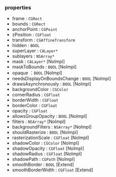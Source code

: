 ### properties
* frame : `CGRect`
* bounds : `CGRect`
* anchorPoint : `CGPoint`
* zPosition : `CGFloat`
* transform : `CGAffineTransform`
* hidden : `BOOL`
* superLayer : `CALayer*`
* sublayers : `NSArray*`
* mask : `CALayer*` \[NoImpl]
* maskToBounds : `BOOL` \[NoImpl]
* opaque ：`BOOL` \[NoImpl]
* needsDisplayOnBoundsChange : `BOOL` \[NoImpl]
* drawsAsynchronously : `BOOL` \[NoImpl] 
* backgroundColor : `CGColor`
* cornerRadius : `CGFloat`
* borderWidth : `CGFloat`
* borderColor : `CGFloat`
* opacity : `CGFloat`
* allowsGroupOpacity : `BOOL` \[NoImpl] 
* filters : `NSArray*` \[NoImpl] 
* backgroundFilters : `NSArray*` \[NoImpl] 
* shouldRasterize : `BOOL` \[NoImpl] 
* rasterizationScale : `CGFloat` \[NoImpl] 
* shadowColor : `CGColor` \[NoImpl] 
* shadowOpacity : `CGFloat` \[NoImpl] 
* shadowRadius : `CGFloat` \[NoImpl] 
* shadowPath : `CGPath` \[NoImpl] 
* smoothBorder : `BOOL` \[Extend] 
* smoothBorderWidth : `CGFloat` \[Extend]  
